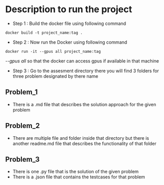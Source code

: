 # Description to run the project

- Step 1 : Build the docker file using following command
```
docker build -t project_name:tag .
```

- Step 2 : Now run the Docker using following command
```
docker run -it --gpus all project_name:tag
```
*--gpus all* so that the docker can access gpus if available in that machine

- Step 3 : Go to the assesment directory there you will find 3 folders for three problem designated by there name

## Problem_1

- There is a .md file that describes the solution approach for the given problem

## Problem_2

- There are multiple file and folder inside that directory but there is another readme.md file that describes the functionality of that folder

## Problem_3

- There is one .py file that is the solution of the given problem
- There is a .json file that contains the testcases for that problem